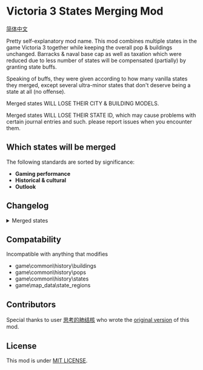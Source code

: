 # Victoria 3 States Merging Mod

[简体中文](README_zh-CN.md)

Pretty self-explanatory mod name. This mod combines multiple states in the game Victoria 3 together while keeping the overall pop & buildings unchanged. Barracks & naval base cap as well as taxation which were reduced due to less number of states will be compensated (partially) by granting state buffs.

Speaking of buffs, they were given according to how many vanilla states they merged, except several ultra-minor states that don't deserve being a state at all (no offense).

Merged states WILL LOSE THEIR CITY & BUILDING MODELS.

Merged states WILL LOSE THEIR STATE ID, which may cause problems with certain journal entries and such. please report issues when you encounter them.

## Which states will be merged

The following standards are sorted by significance:

- **Gaming performance**
- **Historical & cultural**
- **Outlook**

## Changelog

<details>

<summary>Merged states</summary>

</details>

## Compatability

Incompatible with anything that modifies
- game\common\history\buildings
- game\common\history\pops
- game\common\history\states
- game\map_data\state_regions

## Contributors

Special thanks to user [思考的肺结核](https://steamcommunity.com/profiles/76561198104682926) who wrote the [original version](https://steamcommunity.com/sharedfiles/filedetails/?id=3254683348) of this mod.

## License

This mod is under [MIT LICENSE](LICENSE).
